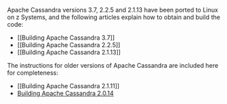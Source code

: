 <!---PACKAGE:Apache Cassandra--->
<!---DISTRO:SLES 12:2.x,3.7--->
<!---DISTRO:RHEL 7.1:2.x,3.7--->
<!---DISTRO:Ubuntu 16.x:2.x,3.7--->

Apache Cassandra versions 3.7, 2.2.5 and 2.1.13 have been ported to Linux on z Systems, and the following articles explain how to obtain and build the code:

- [[Building Apache Cassandra 3.7]]
- [[Building Apache Cassandra 2.2.5]]
- [[Building Apache Cassandra 2.1.13]]

The instructions for older versions of Apache Cassandra are included here for completeness:

- [[Building Apache Cassandra 2.1.11]]
- [Building Apache Cassandra 2.0.14](https://github.com/linux-on-ibm-z/docs/wiki/Building-Cassandra?cm_mc_uid=98803393581314101778120&cm_mc_sid_50200000=1445360953)
